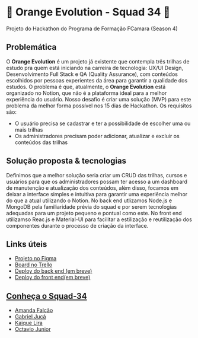 <h1>🍊 Orange Evolution - Squad 34 🍊</h1>
<p>Projeto do Hackathon do Programa de Formação FCamara (Season 4)</p>

<h2>Problemática</h2>
<p>O <b>Orange Evolution</b> é um projeto já existente que contempla três trilhas de estudo pra quem está iniciando na carreira de tecnologia: UX/UI Design, Desenvolvimento Full Stack e QA (Quality Assurance), com conteúdos escolhidos por pessoas experientes da área para garantir a qualidade dos estudos. O problema é que, atualmente, o <b>Orange Evolution</b> está organizado no Notion, que não é a plataforma ideal para a melhor experiência do usuário. Nosso desafio é criar uma solução (MVP) para este problema da melhor forma possível nos 15 dias de Hackathon. Os requisitos são:</p>
<ul>
<li>O usuário precisa se cadastrar e ter a possibilidade de escolher uma ou mais trilhas</li>
<li>Os administradores precisam poder adicionar, atualizar e excluir os conteúdos das trilhas</li>
</ul>

<h2>Solução proposta & tecnologias</h2>
<p>Definimos que a melhor solução seria criar um CRUD das trilhas, cursos e usuários para que os administradores possam ter acesso a um dashboard de manutenção e atualização dos conteúdos, além disso, focamos em deixar a interface simples e intuitiva para garantir uma experiência melhor do que a atual utilizando o Notion. No back end utlizamos Node.js e MongoDB pela familiaridade prévia do squad e por serem tecnologias adequadas para um projeto pequeno e pontual como este. No front end utilizamso Reac.js e Material-UI para facilitar a estilização e reutilização dos componentes durante o processo de criação da interface.</p>

<h2>Links úteis</h2>
<ul>
<li><a href="https://www.figma.com/file/aoSA3SEH2hwcV1xncPtMm0/Hackathon---Telas?node-id=0%3A1" target="_blank">Projeto no Figma</a></li>
<li><a href="https://trello.com/invite/b/eqqhnG62/ATTI279426cbd21f8065ae490b88407a15c90CD0531E/organizacao" target="_blank">Board no Trello</li>
<li>Deploy do back end (em breve)</li>
<li>Deploy do front end(em breve)</li>
</ul>
  
<h2>Conheça o Squad-34</h2>
<ul>
<li><a href="https://github.com/amdfd" target="_blank">Amanda Falcão</a></li>
<li><a href="https://github.com/ogabrieljuca" target="_blank">Gabriel Jucá</a></li>
<li><a href="https://github.com/Kaiqueliira" target="_blank">Kaique Lira</a></li>
<li><a href="https://github.com/OctavioJunior" target="_blank">Octavio Junior</a></li>
</ul>
